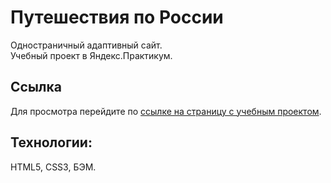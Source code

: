 # Путешествия по России
Одностраничный адаптивный сайт.  
Учебный проект в Яндекс.Практикум. 
## Ссылка
Для просмотра перейдите по 
[ссылке на страницу с учебным проектом]().
## Технологии:
HTML5, CSS3, БЭМ.

